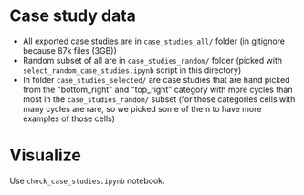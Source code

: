 # Case study data

- All exported case studies are in `case_studies_all/` folder (in gitignore because 87k files (3GB))
- Random subset of all are in `case_studies_random/` folder (picked with `select_random_case_studies.ipynb` script in this directory)
- In folder `case_studies_selected/` are case studies that are hand picked from the "bottom_right" and "top_right" category with more cycles than most in the `case_studies_random/` subset (for those categories cells with many cycles are rare, so we picked some of them to have more examples of those cells)

# Visualize

Use `check_case_studies.ipynb` notebook.
